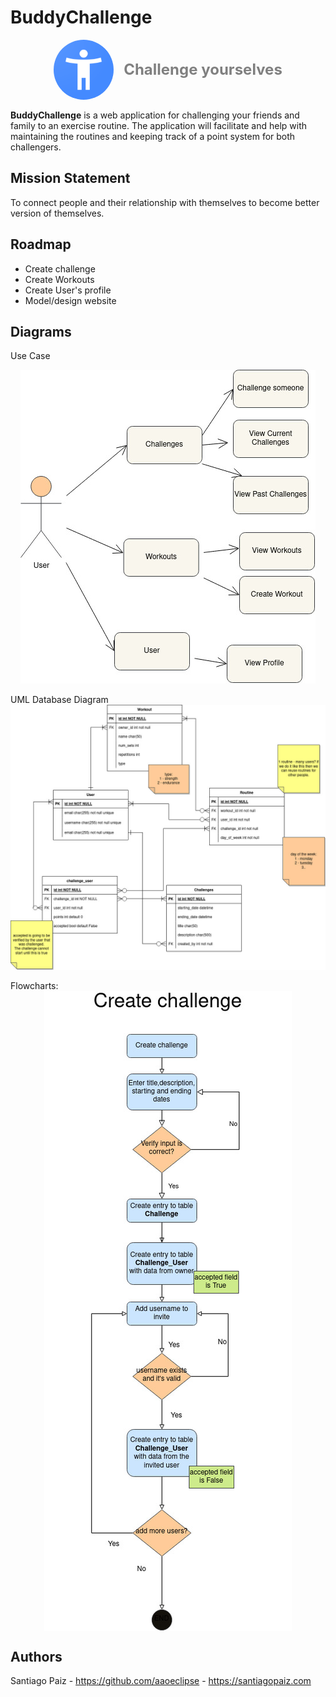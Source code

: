 # BuddyChallenge
<div style="display: flex; justify-content: center; overflow: hidden; margin-bottom: 1rem; align-items: center; gap: 1rem;">
<img style=" height: 6rem; border-radius: 50px;" src="img/icon.png" alt="icon" />
<span style="font-size: 1.5rem; font-weight: bold; color: gray;">Challenge yourselves</span>
</div>
<strong>BuddyChallenge</strong> is a web application for challenging your friends and family to an exercise routine. 
The application will facilitate and help with maintaining the routines and keeping track 
of a point system for both challengers. 

## Mission Statement
To connect people and their relationship with themselves to become better version of themselves.

## Roadmap

- Create challenge
- Create Workouts
- Create User's profile
- Model/design website

## Diagrams
Use Case
<div style="display: flex; justify-content: center;">
<img src="img/Untitled%20Diagram-Use%20Case.jpg" alt="use case" /></div>
<br>
UML Database Diagram
<div style="display: flex; justify-content: center;">
<img src="img/UML_Database.jpg" alt="uml database diagram" /></div>
<br>
Flowcharts:
<div style="display: flex; justify-content: center;">
<img src="img/Flowchart-create_challenge.jpg" alt="uml database diagram" /></div>

##  Authors
Santiago Paiz - https://github.com/aaoeclipse - https://santiagopaiz.com